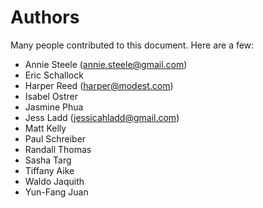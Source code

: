 # Authors

Many people contributed to this document. Here are a few:

* Annie Steele \(annie.steele@gmail.com\) 
* Eric Schallock 
* Harper Reed \(harper@modest.com\) 
* Isabel Ostrer 
* Jasmine Phua 
* Jess Ladd \(jessicahladd@gmail.com\)
* Matt Kelly 
* Paul Schreiber 
* Randall Thomas 
* Sasha Targ 
* Tiffany Aike 
* Waldo Jaquith 
* Yun-Fang Juan

